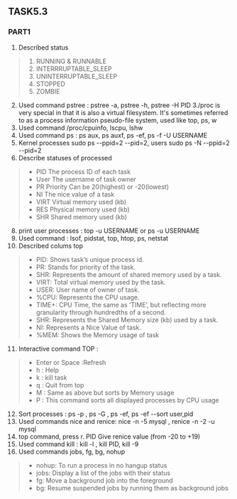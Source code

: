 ## TASK5.3

### PART1

1. Described status 
> 1. RUNNING & RUNNABLE
> 2. INTERRRUPTABLE_SLEEP
> 3. UNINTERRUPTABLE_SLEEP
> 4. STOPPED
> 4. ZOMBIE
2. Used command pstree : pstree -a, pstree -h, pstree -H PID
3./proc is very special in that it is also a virtual filesystem. It's sometimes referred to as a process information pseudo-file system, used like top, ps, w
4. Used command /proc/cpuinfo, lscpu, lshw  
5. Used command ps : ps aux, ps auxf, ps -ef, ps -f -U USERNAME
6. Kernel processes sudo ps --ppid=2 --pid=2, users sudo ps -N --ppid=2 --pid=2
7. Describe statuses of processed
> - PID 	The process ID of each task 
> - User 	The username of task owner
> - PR 	Priority Can be 20(highest) or -20(lowest)
> - NI 	The nice value of a task 
> - VIRT 	Virtual memory used (kb)
> - RES 	Physical memory used (kb)
> - SHR 	Shared memory used (kb)
8. print user processes : top -u USERNAME or ps -u USERNAME
9. Used command : lsof, pidstat, top, htop, ps, netstat
10. Described colums top
> - PID: Shows task’s unique process id.
> - PR: Stands for priority of the task.
> - SHR: Represents the amount of shared memory used by a task.
> - VIRT: Total virtual memory used by the task.
> - USER: User name of owner of task.
> - %CPU: Represents the CPU usage.
> - TIME+: CPU Time, the same as ‘TIME’, but reflecting more granularity through hundredths of a second.
> - SHR: Represents the Shared Memory size (kb) used by a task.
> - NI: Represents a Nice Value of task.
> - %MEM: Shows the Memory usage of task
11. Interactive command TOP :
> - Enter or Space :Refresh
> - h : Help
> - k : kill task
> - q : Quit from top
> - M : Same as above but sorts by Memory usage
> - P : This command sorts all displayed processes by CPU usage
12. Sort processes : ps -p <pid>, ps -G <groupname>, ps -ef, ps -ef --sort user,pid
13. Used commands nice and renice: nice -n -5 mysql , renice -n -2  -u mysql
14. top command, press r.  PID  Give renice value (from -20 to +19)
15. Used command kill : kill -l , kill PID, kill -9
16. Used commands jobs, fg, bg, nohup
> - nohup: To run a process in no hangup status
> - jobs: Display a list of the jobs with their status
> - fg: Move a background job into the foreground
> - bg: Resume suspended jobs by running them as background jobs

